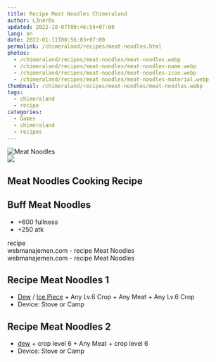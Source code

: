 ```yaml
---
title: Recipe Meat Noodles Chimeraland
author: L3n4r0x
updated: 2022-10-07T00:46:54+07:00
lang: en
date: 2022-01-11T00:56:03+07:00
permalink: /chimeraland/recipes/meat-noodles.html
photos:
  - /chimeraland/recipes/meat-noodles/meat-noodles.webp
  - /chimeraland/recipes/meat-noodles/meat-noodles-name.webp
  - /chimeraland/recipes/meat-noodles/meat-noodles-icon.webp
  - /chimeraland/recipes/meat-noodles/meat-noodles-material.webp
thumbnail: /chimeraland/recipes/meat-noodles/meat-noodles.webp
tags:
  - chimeraland
  - recipe
categories:
  - Games
  - chimeraland
  - recipes
---
```


<link
  rel="stylesheet"
  href="https://rawcdn.githack.com/dimaslanjaka/Web-Manajemen/870a349/css/bootstrap-5-3-0-alpha3-wrapper.css"
/>
<section id="bootstrap-wrapper">
  <div data-bs-theme="dark">
    <div class="card mb-2">
      <div class="card-body">
        <div class="row g-0">
          <div class="col-sm-4 position-relative mb-2">
            <img
              src="https://www.webmanajemen.com/chimeraland/recipes/meat-noodles/meat-noodles-material.webp"
              class="card-img fit-cover w-100 h-100"
              alt="Meat Noodles"
              data-fancybox="true"
            />
          </div>
          <div class="col-sm-8 mb-2">
            <div class="card-body">
              <div class="d-flex flex-row align-items-center mb-3">
                <img
                  class="d-inline-block me-2"
                  src="https://www.webmanajemen.com/chimeraland/recipes/meat-noodles/meat-noodles-icon.webp"
                  width="auto"
                  height="auto"
                  style="vertical-align: middle"
                />
                <h2 class="fs-5">Meat Noodles Cooking Recipe</h2>
              </div>
              <h2 class="card-title fs-5">Buff Meat Noodles</h2>
              <div class="card-text">
                <ul>
                  <li>+600 fullness</li>
                  <li>+250 atk</li>
                </ul>
              </div>
              <span class="badge rounded-pill">recipe</span>
            </div>
            <div class="card-footer text-end text-muted mt-auto">
              webmanajemen.com - recipe Meat Noodles
            </div>
          </div>
        </div>
      </div>
      <div class="card-footer text-end text-muted">
        webmanajemen.com - recipe Meat Noodles
      </div>
    </div>
    <div class="row mb-2">
      <div class="col-12 col-lg-6 recipe-item mb-2">
        <div class="card">
          <div class="card-body">
            <h2 class="card-title fs-5">Recipe Meat Noodles 1</h2>
            <div class="card-text">
              <ul>
                <li>
                  <a
                    class="text-decoration-none text-primary"
                    href="/chimeraland/materials/dew.html"
                    >Dew</a
                  ><span> / </span
                  ><a
                    class="text-decoration-none text-primary"
                    href="/chimeraland/materials/ice-piece.html"
                    >Ice Piece</a
                  ><span> + </span>Any Lv.6 Crop<span> + </span>Any Meat<span>
                    + </span
                  >Any Lv.6 Crop
                </li>
                <li>Device: Stove or Camp</li>
              </ul>
            </div>
          </div>
        </div>
      </div>
      <div class="col-12 col-lg-6 recipe-item mb-2">
        <div class="card">
          <div class="card-body">
            <h2 class="card-title fs-5">Recipe Meat Noodles 2</h2>
            <div class="card-text">
              <ul>
                <li>
                  <a
                    class="text-decoration-none text-primary"
                    href="/chimeraland/materials/dew.html"
                    >dew</a
                  ><span> + </span>crop level 6<span> + </span>Any Meat<span>
                    + </span
                  >crop level 6
                </li>
                <li>Device: Stove or Camp</li>
              </ul>
            </div>
          </div>
        </div>
      </div>
    </div>
  </div>
</section>